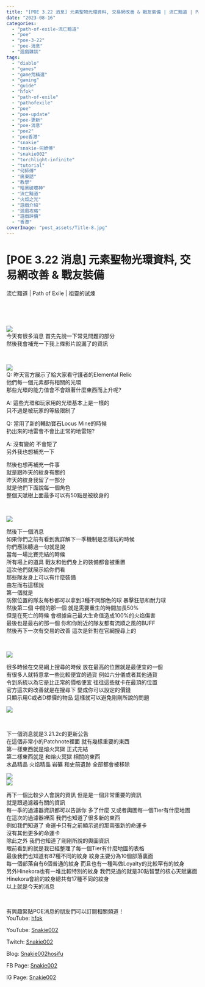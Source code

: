 ```yaml
---
title: "[POE 3.22 消息] 元素聖物光環資料, 交易網改善 & 戰友裝備 | 流亡黯道 | Path of Exile | 祖靈的試煉"
date: "2023-08-16"
categories: 
  - "path-of-exile-流亡黯道"
  - "poe"
  - "poe-3-22"
  - "poe-消息"
  - "遊戲雜談"
tags: 
  - "diablo"
  - "games"
  - "game荒精選"
  - "gaming"
  - "guide"
  - "hfok"
  - "path-of-exile"
  - "pathofexile"
  - "poe"
  - "poe-update"
  - "poe-更新"
  - "poe-消息"
  - "poe2"
  - "poe香港"
  - "snakie"
  - "snakie-何師傅"
  - "snakie002"
  - "torchlight-infinite"
  - "tutorial"
  - "何師傅"
  - "廣東話"
  - "教學"
  - "暗黑破壞神"
  - "流亡黯道"
  - "火炬之光"
  - "遊戲介紹"
  - "遊戲攻略"
  - "遊戲評價"
  - "香港"
coverImage: "post_assets/Title-8.jpg"
---
```


# \[POE 3.22 消息\] 元素聖物光環資料, 交易網改善 & 戰友裝備  
流亡黯道 | Path of Exile | 祖靈的試煉

  
   

  
   

  
![](post_assets/Title-8-1024x576.jpg)  
今天有很多消息 首先先說一下常見問題的部分  
然後我會補充一下我上條影片說漏了的資訊  

  
   

  
![](post_assets/1-RAQ-1024x576.png)  
Q: 昨天官方展示了給大家看守護者的Elemental Relic  
他們每一個元素都有相關的光環  
那些光環的能力值會不會跟著什麼東西而上升呢?  

  
A: 這些光環和玩家用的光環基本上是一樣的  
只不過是被玩家的等級限制了  

  
Q: 當用了新的輔助寶石Locus Mine的時候  
扔出來的地雷會不會比正常的地雷短?  

  
A: 沒有變的 不會短了  
另外我也想補充一下  

  
然後也想再補充一件事  
就是跟昨天的紋身有關的  
昨天的紋身我留了一部分  
就是他們下面說每一個角色  
整個天賦樹上面最多可以有50點是被紋身的  

  
   

  
![](post_assets/2-Equip-300x169.png)  

  
然後下一個消息  
如果你們之前有看到我詳解下一季機制是怎樣玩的時候  
你們應該聽過一句就是說  
當每一場比賽完結的時候  
所有場上的道具 戰友和他們身上的裝備都會被重置  
這次他們就展示給你們看  
那些隊友身上可以有什麼裝備  
由左而右這樣說  
第一個就是  
防禦位置的隊友每秒都可以拿到3種不同顏色的球 暴擊狂怒和耐力球  
然後第二個 中間的那一個 就是需要重生的時間加長50%  
但是在死亡的時候 會根據自己最大生命值造成100%的火焰傷害  
最後也是最右的那一個 你和你附近的隊友都有流順之風的BUFF  
然後再下一次有交易的改善 這次是針對在官網搜尋上的  

  
   

  
![](post_assets/3-Trade.png)  

  
很多時候在交易網上搜尋的時候 放在最高的位置就是最便宜的一個  
有很多人就特意拿一些比較便宜的通貨 例如六分儀或者其他通貨  
令到系統以為它是比正常的價格便宜 往往這些就卡在最頂的位置  
官方這次的改善就是在搜尋下 變成你可以設定的價錢  
只顯示用C或者D標價的物品 這樣就可以避免剛剛所說的問題  

  
![](post_assets/4-3.21.0C-PN-1024x509.png)  

  
   

  
下一個消息就是3.21.2c的更新公告  
在這個非常小的Patchnote裡面 就有幾樣重要的東西  
第一樣東西就是熔火冥獄 正式完結  
第二樣東西就是 和熔火冥獄 相關的東西  
水晶精晶 火焰精晶 岩礦 和史前遺跡 全部都會被移除  

  
![](post_assets/5-2-Filter-1024x375.png)  
![](post_assets/5-3-Filter-300x136.png)  

  
再下一個比較少人會說的資訊 但是是一個非常重要的資訊  
就是跟過濾器有關的資訊  
每一季的過濾器資訊都可以告訴你 多了什麼 又或者輿圖每一個Tier有什麼地圖  
在這次的過濾器裡面 我們也知道了很多新的東西  
例如我們知道了 命運卡只有之前顯示過的那兩張新的命運卡  
沒有其他更多的命運卡  
除此之外 我們也知道了剛剛所說的輿圖資訊  
眼前看到的就是我已經整理了每一個Tier有什麼地圖的表格  
最後我們也知道有87種不同的紋身 紋身主要分為10個部落裏面  
每一個部落自有6個普通的紋身 而且也有一種叫做Loyalty的比較罕有的紋身  
另外Hinekora也有一堆比較特別的紋身 我們見過的就是30點智慧的核心天賦裏面  
Hinekora會給的紋身總共有17種不同的紋身  
以上就是今天的消息  

  
   

  
有興趣緊貼POE消息的朋友們可以訂閱相關頻道！  
YouTube: [hfok](https://www.youtube.com/channel/UC2m4uqcEr8pIxkO6odaDHjw/)  

  
  

  
  
YouTube: [Snakie002](https://www.youtube.com/c/Snakie002/)  

  
Twitch: [Snakie002](https://www.twitch.tv/snakie002/)  

  
Blog: [Snakie002hosifu](https://snakie002hosifu.blog/)  

  
FB Page: [Snakie002](https://www.facebook.com/Snakie002/)  

  
IG Page: [Snakie002](https://www.instagram.com/snakie002/)
